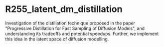 # R255_latent_dm_distillation
Investigation of the distillation technique proposed in the paper "Progressive Distillation for Fast Sampling of Diffusion Models", and understanding its tradeoffs and potential speedups. Further, we implement this idea in the latent space of diffusion modelling.
